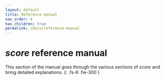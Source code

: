 ```yaml
---
layout: default
title: Reference manual
nav_order: 4
has_children: true
permalink: /docs/reference-manual
---
```


# *score* reference manual
<!-- {: .no_toc } -->

This section of the manual goes through the various sections of *score* and bring detailed explanations.
{: .fs-6 .fw-300 }
